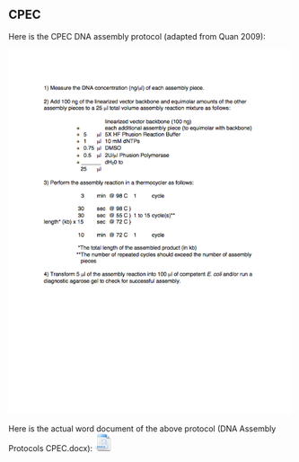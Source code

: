 ## CPEC

Here is the CPEC DNA assembly protocol (adapted from Quan 2009):

![CPEC](../../images/DNA_Assembly_Protocol2.png)

Here is the actual word document of the above protocol (DNA Assembly Protocols CPEC.docx):
[![](../../images/docIcon.png)](../../documents/DNA_Assembly_Protocol1.docx)